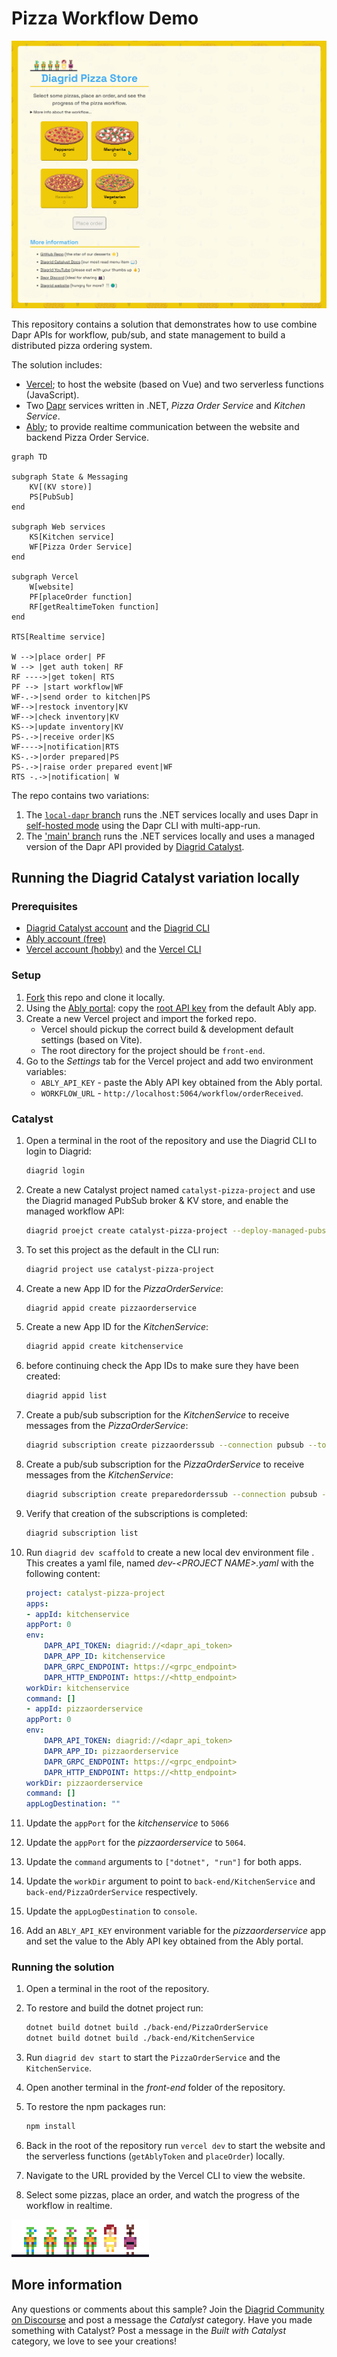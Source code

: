 # Pizza Workflow Demo

![catalyst pizza workflow](/images/catalyst-pizza-workflow.gif)

This repository contains a solution that demonstrates how to use combine Dapr APIs for workflow,  pub/sub, and state management to build a distributed pizza ordering system.

The solution includes:

- [Vercel](https://vercel.com); to host the website (based on Vue) and two serverless functions (JavaScript).
- Two [Dapr](http://dapr.io) services written in .NET, _Pizza Order Service_ and _Kitchen Service_.
- [Ably](https://ably.com/); to provide realtime communication between the website and backend Pizza Order   Service.

```mermaid
graph TD

subgraph State & Messaging
	KV[(KV store)]
	PS[PubSub]
end

subgraph Web services
	KS[Kitchen service]
	WF[Pizza Order Service]
end

subgraph Vercel
	W[website]
	PF[placeOrder function]
	RF[getRealtimeToken function]
end

RTS[Realtime service]

W -->|place order| PF
W --> |get auth token| RF
RF ---->|get token| RTS
PF --> |start workflow|WF
WF-.->|send order to kitchen|PS
WF-->|restock inventory|KV
WF-->|check inventory|KV
KS-->|update inventory|KV
PS-.->|receive order|KS
WF---->|notification|RTS
KS-.->|order prepared|PS
PS-.->|raise order prepared event|WF
RTS -.->|notification| W
```

The repo contains two variations:

1. The [`local-dapr` branch](https://github.com/diagrid-labs/catalyst-pizza-demo/tree/local-dapr) runs the .NET services locally and uses Dapr in [self-hosted mode](https://docs.dapr.io/operations/hosting/self-hosted/self-hosted-overview/) using the Dapr CLI with multi-app-run.
2. The ['main' branch](https://github.com/diagrid-labs/catalyst-pizza-demo/tree/main) runs the .NET services locally and uses a managed version of the Dapr API provided by [Diagrid Catalyst](https://www.diagrid.io/catalyst).

## Running the Diagrid Catalyst variation locally

### Prerequisites

- [Diagrid Catalyst account](https://catalyst.diagrid.io/) and the [Diagrid CLI](https://docs.dapr.io/getting-started/install-dapr-cli/)
- [Ably account (free)](https://www.ably.com/signup)
- [Vercel account (hobby)](https://vercel.com/signup) and the [Vercel CLI](https://vercel.com/docs/cli)

### Setup

1. [Fork](https://github.com/diagrid-labs/catalyst-pizza-demo/fork) this repo and clone it locally.
2. Using the [Ably portal](https://ably.com/accounts/): copy the [root API key](https://ably.com/docs/ids-and-keys#api-key) from the default Ably app.
3. Create a new Vercel project and import the forked repo.
   - Vercel should pickup the correct build & development default settings (based on Vite).
   - The root directory for the project should be `front-end`.
4. Go to the *Settings* tab for the Vercel project and add two environment variables:
   - `ABLY_API_KEY` - paste the Ably API key obtained from the Ably portal.
   - `WORKFLOW_URL` - `http://localhost:5064/workflow/orderReceived`.

### Catalyst

1. Open a terminal in the root of the repository and use the Diagrid CLI to login to Diagrid:

   ```bash
   diagrid login
   ```

1. Create a new Catalyst project named `catalyst-pizza-project` and use the Diagrid managed PubSub broker & KV store, and enable the managed workflow API:

	```bash
	diagrid proejct create catalyst-pizza-project --deploy-managed-pubsub --deploy-managed-kv --enable-managed-workflow --wait
	```

1. To set this project as the default in the CLI run:

	```bash
	diagrid project use catalyst-pizza-project
	```

1. Create a new App ID for the *PizzaOrderService*:

	```bash
	diagrid appid create pizzaorderservice
	```
 
1. Create a new App ID for the *KitchenService*:

	```bash
	diagrid appid create kitchenservice
	```

1. before continuing check the App IDs to make sure they have been created:

	```bash
	diagrid appid list
	```

1. Create a pub/sub subscription for the *KitchenService* to receive messages from the *PizzaOrderService*:

	```bash
	diagrid subscription create pizzaorderssub --connection pubsub --topic pizza-orders --route /prepare --scopes kitchenservice
	```

1. Create a pub/sub subscription for the *PizzaOrderService* to receive messages from the *KitchenService*:

	```bash
	diagrid subscription create preparedorderssub --connection pubsub --topic prepared-orders --route /workflow/orderPrepared --scopes pizzaorderservice
	```

1. Verify that creation of the subscriptions is completed:

	```bash
	diagrid subscription list
	```

1. Run `diagrid dev scaffold` to create a new local dev environment file . This creates a yaml file, named *dev-\<PROJECT NAME\>.yaml* with the following content:

	```yaml
	project: catalyst-pizza-project
	apps:
	- appId: kitchenservice
	appPort: 0
	env:
		DAPR_API_TOKEN: diagrid://<dapr_api_token>
		DAPR_APP_ID: kitchenservice
		DAPR_GRPC_ENDPOINT: https://<grpc_endpoint>
		DAPR_HTTP_ENDPOINT: https://<http_endpoint>
	workDir: kitchenservice
	command: []
	- appId: pizzaorderservice
	appPort: 0
	env:
		DAPR_API_TOKEN: diagrid://<dapr_api_token>
		DAPR_APP_ID: pizzaorderservice
		DAPR_GRPC_ENDPOINT: https://<grpc_endpoint>
		DAPR_HTTP_ENDPOINT: https://<http_endpoint>
	workDir: pizzaorderservice
	command: []
	appLogDestination: ""
	```

1. Update the `appPort` for the *kitchenservice* to `5066`
1. Update the `appPort` for the *pizzaorderservice* to `5064`.
1. Update the `command` arguments to `["dotnet", "run"]` for both apps.
1.  Update the `workDir` argument to point to `back-end/KitchenService` and `back-end/PizzaOrderService` respectively.
1.  Update the `appLogDestination` to `console`.
1.  Add an `ABLY_API_KEY` environment variable for the *pizzaorderservice* app and set the value to the Ably API key obtained from the Ably portal.

### Running the solution

1. Open a terminal in the root of the repository.
1. To restore and build the dotnet project run:

   ```bash
   dotnet build dotnet build ./back-end/PizzaOrderService
   dotnet build dotnet build ./back-end/KitchenService
   ```
1. Run `diagrid dev start` to start the `PizzaOrderService` and the `KitchenService`.
1. Open another terminal in the *front-end* folder of the repository.
1. To restore the npm packages run:

   ```bash
   npm install
   ```

1. Back in the root of the repository run `vercel dev` to start the website and the serverless functions (`getAblyToken` and `placeOrder`) locally.
1. Navigate to the URL provided by the Vercel CLI to view the website.
1. Select some pizzas, place an order, and watch the progress of the workflow in realtime.

![tmnt](/images/tmnt.gif)

## More information

Any questions or comments about this sample? Join the [Diagrid Community on Discourse](https://community.diagrid.io/invites/fAUrdyBbie) and post a message the *Catalyst* category.
Have you made something with Catalyst? Post a message in the *Built with Catalyst* category, we love to see your creations!
